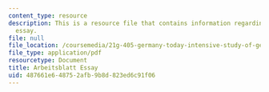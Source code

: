 ```yaml
---
content_type: resource
description: This is a resource file that contains information regarding arbeisblatt
  essay.
file: null
file_location: /coursemedia/21g-405-germany-today-intensive-study-of-german-language-and-culture-january-iap-2011/487661e648752afb9b8d823ed6c91f06_MIT21G_405IAP11_abt_essay.pdf
file_type: application/pdf
resourcetype: Document
title: Arbeitsblatt Essay
uid: 487661e6-4875-2afb-9b8d-823ed6c91f06
---
```

